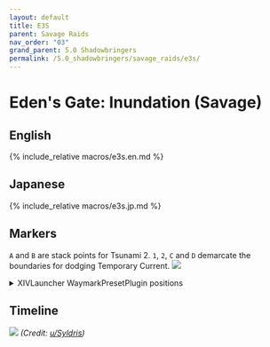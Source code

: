 ```yaml
---
layout: default
title: E3S
parent: Savage Raids
nav_order: "03"
grand_parent: 5.0 Shadowbringers
permalink: /5.0_shadowbringers/savage_raids/e3s/
---
```


# Eden's Gate: Inundation (Savage)

## English

{% include_relative macros/e3s.en.md %}

## Japanese

{% include_relative macros/e3s.jp.md %}

## Markers

`A` and `B` are stack points for Tsunami 2. `1`, `2`, `C` and `D` demarcate the boundaries for dodging Temporary Current.
![]({{site.baseurl}}/images/5.0_shadowbringers/e3s/markers.jpg)
<details markdown=block>
<summary>XIVLauncher WaymarkPresetPlugin positions</summary>

```json
{
  "Name":"E3S",
  "MapID":683,
  "A":{"X":92.5,"Y":0.0,"Z":100.0,"ID":0,"Active":true},
  "B":{"X":107.5,"Y":0.0,"Z":100.0,"ID":1,"Active":true},
  "C":{"X":81.0,"Y":0.0,"Z":103.5,"ID":2,"Active":true},
  "D":{"X":119.0,"Y":0.0,"Z":103.5,"ID":3,"Active":true},
  "One":{"X":91.2,"Y":0.0,"Z":81.2,"ID":4,"Active":true},
  "Two":{"X":108.8,"Y":0.0,"Z":81.2,"ID":5,"Active":true},
  "Three":{"X":0.0,"Y":0.0,"Z":0.0,"ID":6,"Active":false},
  "Four":{"X":0.0,"Y":0.0,"Z":0.0,"ID":7,"Active":false}
}
```

</details>

## Timeline

![](https://i.redd.it/uwe99rrdn9e31.png)
*(Credit: [u/Syldris](https://www.reddit.com/r/ffxiv/comments/clkiwe/e3s_rotation_and_timeline/))*

<script data-goatcounter="https://tuufless.goatcounter.com/count"
        async src="//gc.zgo.at/count.js"></script>
